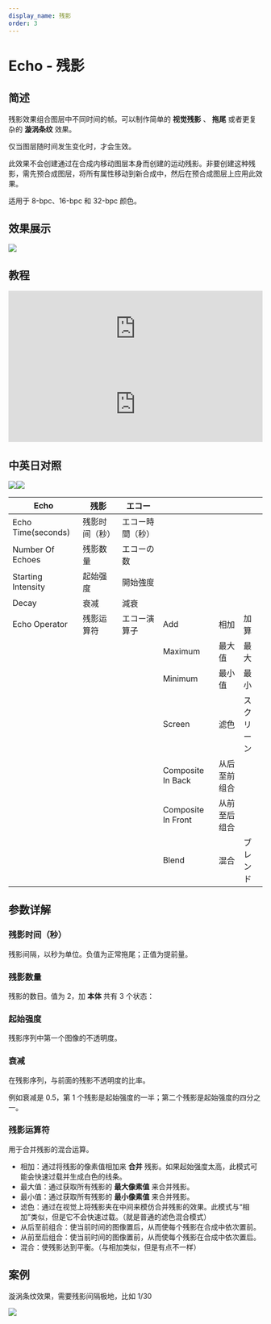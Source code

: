 ```yaml
---
display_name: 残影
order: 3
---
```


# Echo - 残影

## 简述

残影效果组合图层中不同时间的帧。可以制作简单的 **视觉残影** 、 **拖尾** 或者更复杂的 **漩涡条纹** 效果。

仅当图层随时间发生变化时，才会生效。

此效果不会创建通过在合成内移动图层本身而创建的运动残影。非要创建这种残影，需先预合成图层，将所有属性移动到新合成中，然后在预合成图层上应用此效果。

适用于 8-bpc、16-bpc 和 32-bpc 颜色。

## 效果展示

![](https://cdn.yuelili.com/20220102102312.png)

## 教程

<iframe src="https://player.bilibili.com/player.html?bvid=BV1e34y1X7Vj&page=40&high_quality=1" width="100%" allowfullscreen="allowfullscreen" frameborder="0"></iframe>

<iframe src="https://player.bilibili.com/player.html?bvid=BV1bt411b7Xx&page=1&high_quality=1" width="100%" allowfullscreen="allowfullscreen" frameborder="0"></iframe>

## 中英日对照

![](https://mir.yuelili.com/user/AE/effects/AE-Effects-Time-Echo.png)![](https://mir.yuelili.com/user/AE/effects/AE-Effects-Time-Echo_cn.png)

| Echo               | 残影           | エコー           |                    |              |            |
| ------------------ | -------------- | ---------------- | ------------------ | ------------ | ---------- |
| Echo Time(seconds) | 残影时间（秒） | エコー時間（秒） |                    |              |            |
| Number Of Echoes   | 残影数量       | エコーの数       |                    |              |            |
| Starting Intensity | 起始强度       | 開始強度         |                    |              |            |
| Decay              | 衰减           | 減衰             |                    |              |            |
| Echo Operator      | 残影运算符     | エコー演算子     | Add                | 相加         | 加算       |
|                    |                |                  | Maximum            | 最大值       | 最大       |
|                    |                |                  | Minimum            | 最小值       | 最小       |
|                    |                |                  | Screen             | 滤色         | スクリーン |
|                    |                |                  | Composite In Back  | 从后至前组合 |            |
|                    |                |                  | Composite In Front | 从前至后组合 |            |
|                    |                |                  | Blend              | 混合         | ブレンド   |

## 参数详解

### 残影时间（秒）

残影间隔，以秒为单位。负值为正常拖尾；正值为提前量。

### 残影数量

残影的数目。值为 2，加 **本体** 共有 3 个状态：

### 起始强度

残影序列中第一个图像的不透明度。

### 衰减

在残影序列，与前面的残影不透明度的比率。

例如衰减是 0.5，第 1 个残影是起始强度的一半；第二个残影是起始强度的四分之一。

### 残影运算符

用于合并残影的混合运算。

- 相加：通过将残影的像素值相加来 **合并** 残影。如果起始强度太高，此模式可能会快速过载并生成白色的线条。
- 最大值：通过获取所有残影的 **最大像素值** 来合并残影。
- 最小值：通过获取所有残影的 **最小像素值** 来合并残影。
- 滤色：通过在视觉上将残影夹在中间来模仿合并残影的效果。此模式与“相加”类似，但是它不会快速过载。（就是普通的滤色混合模式）
- 从后至前组合：使当前时间的图像置后，从而使每个残影在合成中依次置前。
- 从前至后组合：使当前时间的图像置前，从而使每个残影在合成中依次置后。
- 混合：使残影达到平衡。（与相加类似，但是有点不一样）

## 案例

漩涡条纹效果，需要残影间隔极地，比如 1/30

![](https://cdn.yuelili.com/20220102104502.png)
